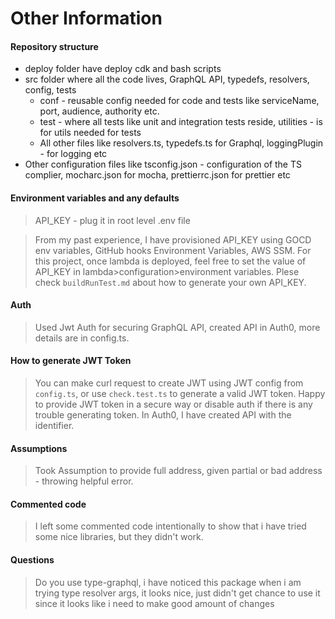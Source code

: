 # Other Information

#### Repository structure

  * deploy folder have deploy cdk and bash scripts
  * src folder where all the code lives, GraphQL API, typedefs, resolvers, config, tests 
    - conf - reusable config needed for code and tests like serviceName, port, audience, authority etc.
    - test - where all tests like unit and integration tests reside, utilities - is for utils needed for tests
    - All other files like resolvers.ts, typedefs.ts for Graphql, loggingPlugin - for logging etc
  * Other configuration files like tsconfig.json - configuration of the TS complier, mocharc.json for mocha, prettierrc.json for prettier etc

#### Environment variables and any defaults

  > API_KEY - plug it in root level .env file

  > From my past experience, I have provisioned API_KEY using GOCD env variables, GitHub hooks Environment Variables, AWS SSM. For this project, once lambda is deployed, feel free to set the value of API_KEY in lambda>configuration>environment variables. Plese check `buildRunTest.md` about how to generate your own API_KEY.

#### Auth

  > Used Jwt Auth for securing GraphQL API, created API in Auth0, more details are in config.ts.

#### How to generate JWT Token

  > You can make curl request to create JWT using JWT config from `config.ts`, or use `check.test.ts` to generate a valid JWT token.
  Happy to provide JWT token in a secure way or disable auth if there is any trouble generating  token. 
  In Auth0, I have created API with the identifier.

#### Assumptions

  > Took Assumption to provide full address, given partial or bad address - throwing helpful error.

#### Commented code

  > I left some commented code intentionally to show that i have tried some nice libraries, but they didn't work.

#### Questions

  > Do you use type-graphql, i have noticed this package when i am trying type resolver args, it looks nice, just didn't get chance to use it since it looks like i need to make good amount of changes
